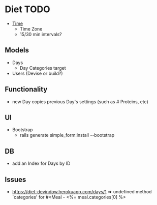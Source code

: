 # Diet TODO

- [Time](https://www.tutorialspoint.com/ruby/ruby_date_time.htm)
  - Time Zone
  - 15/30 min intervals?

## Models

- Days
  - Day Categories target
- Users (Devise or build?)

## Functionality

- new Day copies previous Day's settings (such as # Proteins, etc)

## UI

- Bootstrap
  - rails generate simple_form:install --bootstrap

## DB

- add an Index for Days by ID

## Issues

- https://diet-devindow.herokuapp.com/days/1 => undefined method `categories' for #<Meal  -  <td class="category"><%= meal.categories[0] %></td>
